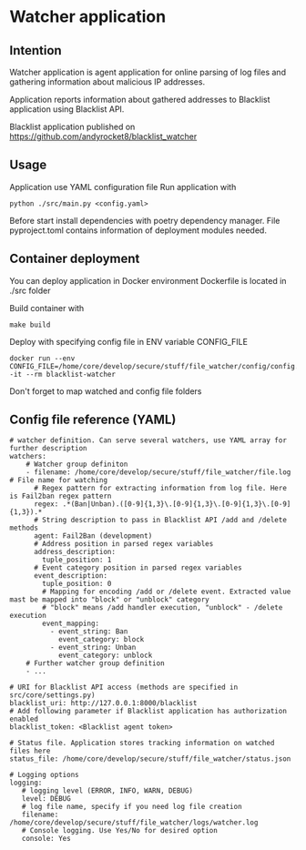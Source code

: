 # Watcher application
## Intention
Watcher application is agent application for online parsing of log files and gathering information about malicious IP addresses.

Application reports information about gathered addresses to Blacklist application using Blacklist API.

Blacklist application published on https://github.com/andyrocket8/blacklist_watcher 

## Usage
Application use YAML configuration file
Run application with 
```commandline
python ./src/main.py <config.yaml>
```
Before start install dependencies with poetry dependency manager. File pyproject.toml contains information of deployment modules needed.

## Container deployment
You can deploy application in Docker environment
Dockerfile is located in ./src folder

Build container with 
```
make build
``` 
Deploy with specifying config file in ENV variable CONFIG_FILE
```
docker run --env CONFIG_FILE=/home/core/develop/secure/stuff/file_watcher/config/config.yml -it --rm blacklist-watcher
```
Don't forget to map watched and config file folders

## Config file reference (YAML)
```
# watcher definition. Can serve several watchers, use YAML array for further description
watchers:
    # Watcher group definiton       
    - filename: /home/core/develop/secure/stuff/file_watcher/file.log  # File name for watching
      # Regex pattern for extracting information from log file. Here is Fail2ban regex pattern 
      regex: .*(Ban|Unban).([0-9]{1,3}\.[0-9]{1,3}\.[0-9]{1,3}\.[0-9]{1,3}).*
      # String description to pass in Blacklist API /add and /delete methods 
      agent: Fail2Ban (development)
      # Address position in parsed regex variables
      address_description: 
        tuple_position: 1
      # Event category position in parsed regex variables
      event_description:
        tuple_position: 0
        # Mapping for encoding /add or /delete event. Extracted value mast be mapped into "block" or "unblock" category
        # "block" means /add handler execution, "unblock" - /delete execution  
        event_mapping:
          - event_string: Ban
            event_category: block
          - event_string: Unban
            event_category: unblock
    # Further watcher group definition 
    - ... 

# URI for Blacklist API access (methods are specified in src/core/settings.py) 
blacklist_uri: http://127.0.0.1:8000/blacklist
# Add following parameter if Blacklist application has authorization enabled
blacklist_token: <Blacklist agent token>

# Status file. Application stores tracking information on watched files here  
status_file: /home/core/develop/secure/stuff/file_watcher/status.json

# Logging options 
logging:
   # logging level (ERROR, INFO, WARN, DEBUG) 
   level: DEBUG
   # log file name, specify if you need log file creation
   filename: /home/core/develop/secure/stuff/file_watcher/logs/watcher.log
   # Console logging. Use Yes/No for desired option
   console: Yes
```
 
